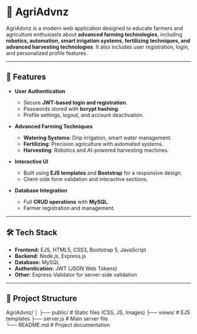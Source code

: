 # 🌾 AgriAdvnz

AgriAdvnz is a modern web application designed to educate farmers and agriculture enthusiasts about **advanced farming technologies**, including **robotics, automation, smart irrigation systems, fertilizing techniques, and advanced harvesting technologies**. It also includes user registration, login, and personalized profile features.

---

## 🚀 Features

- **User Authentication**  
  - Secure **JWT-based login and registration**.  
  - Passwords stored with **bcrypt hashing**.  
  - Profile settings, logout, and account deactivation.  

- **Advanced Farming Techniques**  
  - **Watering Systems**: Drip irrigation, smart water management.  
  - **Fertilizing**: Precision agriculture with automated systems.  
  - **Harvesting**: Robotics and AI-powered harvesting machines.  

- **Interactive UI**  
  - Built using **EJS templates** and **Bootstrap** for a responsive design.  
  - Client-side form validation and interactive sections.

- **Database Integration**  
  - Full **CRUD operations** with **MySQL**.  
  - Farmer registration and management.

---

## 🛠 Tech Stack

- **Frontend:** EJS, HTML5, CSS3, Bootstrap 5, JavaScript  
- **Backend:** Node.js, Express.js  
- **Database:** MySQL  
- **Authentication:** JWT (JSON Web Tokens)  
- **Other:** Express-Validator for server-side validation

---

## 📂 Project Structure

AgriAdvnz/
│
├── public/ # Static files (CSS, JS, Images)
├── views/ # EJS templates
├── server.js # Main server file     
└── README.md # Project documentation
